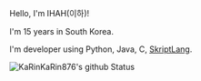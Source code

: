 <!--
- 👋 Hi, I’m @KaRinKaRin876
- 👀 I’m interested in ...
- 🌱 I’m currently learning ...
- 💞️ I’m looking to collaborate on ...
- 📫 How to reach me ...

KaRinKaRin876/KaRinKaRin876 is a ✨ special ✨ repository because its `README.md` (this file) appears on your GitHub profile.
You can click the Preview link to take a look at your changes.
-->

Hello, I'm IHAH(이하)!

I'm 15 years in South Korea.

I'm developer using Python, Java, C, [SkriptLang](https://github.com/SkriptLang/Skript).

![KaRinKaRin876's github Status](https://github-readme-stats.vercel.app/api?username=KaRinKaRin876&show_icons=true&count_private=true&theme=radical)
